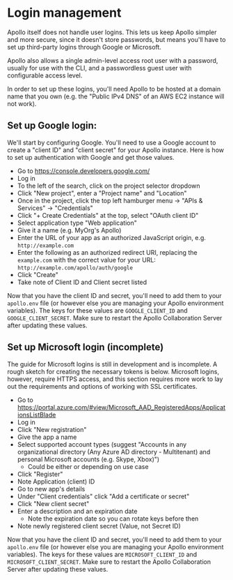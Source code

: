 # Login management

Apollo itself does not handle user logins. This lets us keep Apollo simpler and
more secure, since it doesn't store passwords, but means you'll have to set up
third-party logins through Google or Microsoft.

Apollo also allows a single admin-level access root user with a password,
usually for use with the CLI, and a passwordless guest user with configurable
access level.

In order to set up these logins, you'll need Apollo to be hosted at a domain
name that you own (e.g. the "Public IPv4 DNS" of an AWS EC2 instance will not
work).

## Set up Google login:

We'll start by configuring Google. You'll need to use a Google account to create
a "client ID" and "client secret" for your Apollo instance. Here is how to set
up authentication with Google and get those values.

- Go to https://console.developers.google.com/
- Log in
- To the left of the search, click on the project selector dropdown
- Click "New project", enter a "Project name" and "Location"
- Once in the project, click the top left hamburger menu -> "APIs & Services" ->
  "Credentials"
- Click "+ Create Credentials" at the top, select "OAuth client ID"
- Select application type "Web application"
- Give it a name (e.g. MyOrg's Apollo)
- Enter the URL of your app as an authorized JavaScript origin, e.g.
  `http://example.com`
- Enter the following as an authorized redirect URI, replacing the `example.com`
  with the correct value for your URL: `http://example.com/apollo/auth/google`
- Click "Create"
- Take note of Client ID and Client secret listed

Now that you have the client ID and secret, you'll need to add them to your
`apollo.env` file (or however else you are managing your Apollo environment
variables). The keys for these values are `GOOGLE_CLIENT_ID` and
`GOOGLE_CLIENT_SECRET`. Make sure to restart the Apollo Collaboration Server
after updating these values.

## Set up Microsoft login (incomplete)

The guide for Microsoft logins is still in development and is incomplete. A
rough sketch for creating the necessary tokens is below. Microsoft logins,
however, require HTTPS access, and this section requires more work to lay out
the requirements and options of working with SSL certificates.

- Go to
  https://portal.azure.com/#view/Microsoft_AAD_RegisteredApps/ApplicationsListBlade
- Log in
- Click "New registration"
- Give the app a name
- Select supported account types (suggest "Accounts in any organizational
  directory (Any Azure AD directory - Multitenant) and personal Microsoft
  accounts (e.g. Skype, Xbox)")
  - Could be either or depending on use case
- Click "Register"
- Note Application (client) ID
- Go to new app's details
- Under "Client credentials" click "Add a certificate or secret"
- Click "New client secret"
- Enter a description and an expiration date
  - Note the expiration date so you can rotate keys before then
- Note newly registered client secret (Value, not Secret ID)

Now that you have the client ID and secret, you'll need to add them to your
`apollo.env` file (or however else you are managing your Apollo environment
variables). The keys for these values are `MICROSOFT_CLIENT_ID` and
`MICROSOFT_CLIENT_SECRET`. Make sure to restart the Apollo Collaboration Server
after updating these values.
